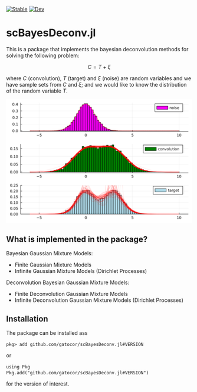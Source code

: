 
[![Stable](https://img.shields.io/badge/docs-stable-blue.svg)](https://gatocor.github.io/scBayesDeconv.jl/stable/)
[![Dev](https://img.shields.io/badge/docs-dev-blue.svg)](https://gatocor.github.io/scBayesDeconv.jl/dev/)
# scBayesDeconv.jl

This is a package that implements the bayesian deconvolution methods for solving the following problem:

$$C = T + \xi$$

where $C$ (convolution), $T$ (target) and $\xi$ (noise) are random variables and we have sample sets from $C$ and $\xi$; and we would like to know the distribution of the random variable $T$.

![svg](assets/Artificial%20Convolutions_21_0.svg)
## What is implemented in the package?

Bayesian Gaussian Mixture Models:

 - Finite Gaussian Mixture Models
 - Infinite Gaussian Mixture Models (Dirichlet Processes)

Deconvolution Bayesian Gaussian Mixture Models:

 - Finite Deconvolution Gaussian Mixture Models
 - Infinite Deconvolution Gaussian Mixture Models (Dirichlet Processes)
## Installation

The package can be installed ass

```
pkg> add github.com/gatocor/scBayesDeconv.jl#VERSION
```

or 

```
using Pkg
Pkg.add("github.com/gatocor/scBayesDeconv.jl#VERSION")
```
for the version of interest.